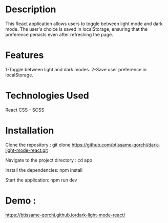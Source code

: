 # Description
This React application allows users to toggle between light mode and dark mode. The user's choice is saved in localStorage, ensuring that the preference persists even after refreshing the page.

# Features
1-Toggle between light and dark modes.
2-Save user preference in localStorage.

# Technologies Used
  React
  CSS - SCSS

# Installation
Clone the repository :
git clone https://github.com/btissame-qorchi/dark-light-mode-react.git

Navigate to the project directory : 
cd app

Install the dependencies:
npm install 

Start the application: 
npm run dev

# Demo : 
https://btissame-qorchi.github.io/dark-light-mode-react/

